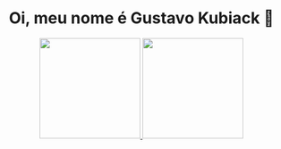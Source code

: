### <h1 align="center">Oi, meu nome é Gustavo Kubiack 👋 </h1>

<div align="center">
  <a href="https://github.com/gustavokubiack">
  <img height="180em" src="https://github-readme-stats.vercel.app/api?username=gustavokubiack&show_icons=true&theme=midnight-purple&include_all_commits=true&count_private=true"/>
  <img height="180em" src="https://github-readme-stats.vercel.app/api/top-langs/?username=gustavokubiack&layout=compact&langs_count=7&theme=midnight-purple"/>
</div>
  
##

